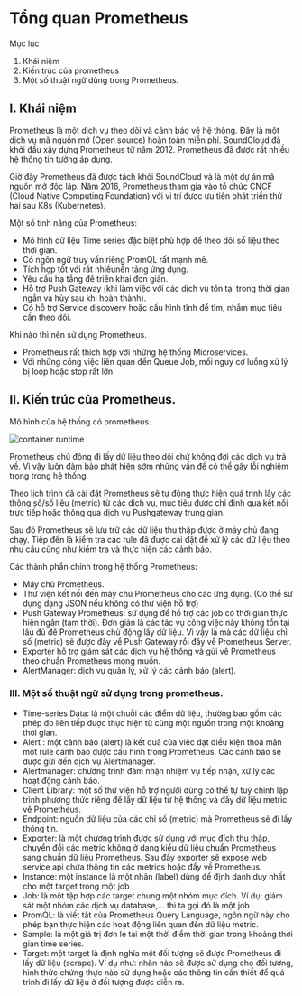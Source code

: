 # Tổng quan Prometheus

Mục lục 
1. Khái niệm
2. Kiến trúc của prometheus
3. Một số thuật ngữ dùng trong Prometheus.


## I. Khái niệm
Prometheus là một dịch vụ theo dõi và cảnh báo về hệ thống. Đây là một dịch vụ mã nguồn mở (Open source) hoàn toàn miễn phí. SoundCloud đã khởi đầu xây dựng Prometheus từ năm 2012. Prometheus đã được rất nhiều hệ thống tin tưởng áp dụng. 

Giờ đây Prometheus đã được tách khỏi SoundCloud và là một dự án mã nguồn mở độc lập. Năm 2016, Prometheus tham gia vào tổ chức CNCF (Cloud Native Computing Foundation) với vị trí được ưu tiên phát triển thứ hai sau K8s (Kubernetes).


Một số tính năng của Prometheus:
- Mô hình dữ liệu Time series đặc biệt phù hợp để theo dõi số liệu theo thời gian.
- Có ngôn ngữ truy vấn riêng PromQL rất mạnh mẽ.
- Tích hợp tốt với rất nhiềunền tảng ứng dụng.
- Yêu cầu hạ tầng để triển khai đơn giản.
- Hỗ trợ Push Gateway (khi làm việc với các dịch vụ tồn tại trong thời gian ngắn và hủy sau khi hoàn thành).
- Có hỗ trợ Service discovery hoặc cấu hình tĩnh để tìm, nhắm mục tiêu cần theo dõi.

Khi nào thì nên sử dụng Prometheus.
- Prometheus rất thích hợp với những hệ thống Microservices.
- Với những công việc liên quan đến Queue Job, mối nguy cơ luồng xử lý bị loop hoặc stop rất lớn

## II. Kiến trúc của Prometheus.
Mô hình của hệ thống có prometheus.

![container runtime](https://github.com/Duc-NA/BaseProject/blob/main/Document/Document_Images/K8S/19_prometheus_structure.png)

Prometheus chủ động đi lấy dữ liệu theo dõi chứ không đợi các dịch vụ trả về. Vì vậy luôn đảm bảo phát hiện sớm những vấn đề có thể gây lỗi nghiêm trọng trong hệ thống.

Theo lịch trình đã cài đặt Prometheus sẽ tự động thực hiện quá trình lấy các thông số/số liệu (metric) từ các dịch vụ, mục tiêu được chỉ định qua kết nối trực tiếp hoặc thông qua dịch vụ Pushgateway trung gian. 

Sau đó Prometheus sẽ lưu trữ các dữ liệu thu thập được ở máy chủ đang chạy. Tiếp đến là kiểm tra các rule đã được cài đặt để xử lý các dữ liệu theo nhu cầu cũng như kiểm tra và thực hiện các cảnh báo.

Các thành phần chính trong hệ thống Prometheus:
- Máy chủ Prometheus.
- Thư viện kết nối đến máy chủ Prometheus cho các ứng dụng. (Có thể sử dụng dạng JSON nếu không có thư viện hỗ trợ)
- Push Gateway Prometheus: sử dụng để hỗ trợ các job có thời gian thực hiện ngắn (tạm thời). Đơn giản là các tác vụ công việc này không tồn tại lâu đủ để Prometheus chủ động lấy dữ liệu. Vì vậy là mà các dữ liệu chỉ số (metric) sẽ được đẩy về Push Gateway rồi đẩy về Prometheus Server.
- Exporter hỗ trợ giám sát các dịch vụ hệ thống và gửi về Prometheus theo chuẩn Prometheus mong muốn.
- AlertManager: dịch vụ quản lý, xử lý các cảnh báo (alert).

### III. Một số thuật ngữ sử dụng trong prometheus.
- Time-series Data: là một chuỗi các điểm dữ liệu, thường bao gồm các phép đo liên tiếp được thực hiện từ cùng một nguồn trong một khoảng thời gian.
- Alert : một cảnh báo (alert) là kết quả của việc đạt điều kiện thoả mãn một rule cảnh báo được cấu hình trong Prometheus. Các cảnh báo sẽ được gửi đến dịch vụ Alertmanager.
- Alertmanager: chương trình đảm nhận nhiệm vụ tiếp nhận, xử lý các hoạt động cảnh báo.
- Client Library: một số thư viện hỗ trợ người dùng có thể tự tuỳ chỉnh lập trình phương thức riêng để lấy dữ liệu từ hệ thống và đẩy dữ liệu metric về Prometheus.
- Endpoint: nguồn dữ liệu của các chỉ số (metric) mà Prometheus sẽ đi lấy thông tin.
- Exporter: là một chương trình được sử dụng với mục đích thu thập, chuyển đổi các metric không ở dạng kiểu dữ liệu chuẩn Prometheus sang chuẩn dữ liệu Prometheus. Sau đấy exporter sẽ expose web service api chứa thông tin các metrics hoặc đẩy về Prometheus.
- Instance: một instance là một nhãn (label) dùng để định danh duy nhất cho một target trong một job .
- Job: là một tập hợp các target chung một nhóm mục đích. Ví dụ: giám sát một nhóm các dịch vụ database,… thì ta gọi đó là một job .
- PromQL: là viết tắt của Prometheus Query Language, ngôn ngữ này cho phép bạn thực hiện các hoạt động liên quan đến dữ liệu metric.
- Sample: là một giá trị đơn lẻ tại một thời điểm thời gian trong khoảng thời gian time series.
- Target: một target là định nghĩa một đối tượng sẽ được Prometheus đi lấy dữ liệu (scrape). Ví dụ như: nhãn nào sẽ được sử dụng cho đối tượng, hình thức chứng thực nào sử dụng hoặc các thông tin cần thiết để quá trình đi lấy dữ liệu ở đối tượng được diễn ra.
